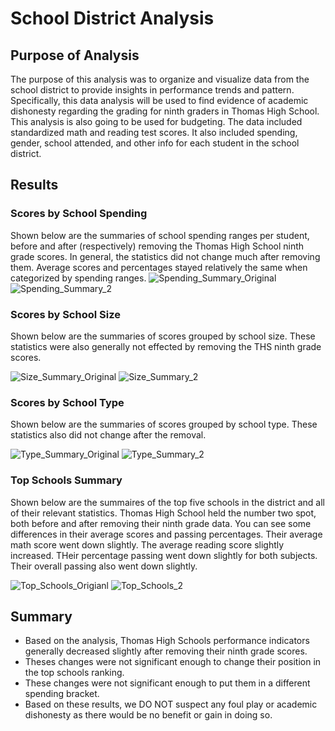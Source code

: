 # School District Analysis

## Purpose of Analysis
The purpose of this analysis was to organize and visualize data from the school district to provide insights in performance trends and pattern. Specifically, this data analysis will be used to find evidence of academic dishonesty regarding the grading for ninth graders in Thomas High School. This analysis is also going to be used for budgeting. The data included standardized math and reading test scores. It also included spending, gender, school attended, and other info for each student in the school district. 

## Results

### Scores by School Spending
Shown below are the summaries of school spending ranges per student, before and after (respectively) removing the Thomas High School ninth grade scores. In general, the statistics did not change much after removing them. Average scores and percentages stayed relatively the same when categorized by spending ranges.
![Spending_Summary_Original](https://user-images.githubusercontent.com/79877531/114454051-05828300-9b8f-11eb-81ae-c3185f43a496.PNG)
![Spending_Summary_2](https://user-images.githubusercontent.com/79877531/114454065-09aea080-9b8f-11eb-96d4-ec8174b81c7a.PNG)

### Scores by School Size
Shown below are the summaries of scores grouped by school size. These statistics were also generally not effected by removing the THS ninth grade scores.

![Size_Summary_Original](https://user-images.githubusercontent.com/79877531/114455044-24354980-9b90-11eb-9c0c-c7c0976fdc91.PNG)
![Size_Summary_2](https://user-images.githubusercontent.com/79877531/114455054-2697a380-9b90-11eb-8627-f0267799b09b.PNG)

### Scores by School Type
Shown below are the summaries of scores grouped by school type. These statistics also did not change after the removal.

![Type_Summary_Original](https://user-images.githubusercontent.com/79877531/114455332-7d9d7880-9b90-11eb-8ca8-cd6c841dc4fc.PNG)
![Type_Summary_2](https://user-images.githubusercontent.com/79877531/114455340-7fffd280-9b90-11eb-8132-d01dfdeafda7.PNG)

### Top Schools Summary
Shown below are the summaires of the top five schools in the district and all of their relevant statistics. Thomas High School held the number two spot, both before and after removing their ninth grade data. You can see some differences in their average scores and passing percentages. Their average math score went down slightly. The average reading score slightly increased. THeir percentage passing went down slightly for both subjects. Their overall passing also went down slightly.

![Top_Schools_Origianl](https://user-images.githubusercontent.com/79877531/114455934-21872400-9b91-11eb-9540-2e0e72f8f4d5.PNG)
![Top_Schools_2](https://user-images.githubusercontent.com/79877531/114455946-24821480-9b91-11eb-8841-daf979eacb14.PNG)

## Summary
- Based on the analysis, Thomas High Schools performance indicators generally decreased slightly after removing their ninth grade scores.
- Theses changes were not significant enough to change their position in the top schools ranking.
- These changes were not significant enough to put them in a different spending bracket.
- Based on these results, we DO NOT suspect any foul play or academic dishonesty as there would be no benefit or gain in doing so.
